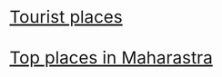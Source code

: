 <html>
<head>
<title> Video</title>
  <style>
    a{font-size:30px;}
  </style>
</head>
<body>
  <a href="https://www.youtube.com/watch?v=XzTawJhkXPQ"> Tourist places <br><br>
<a href="https://www.youtube.com/watch?v=WsPbTfGj0zU"> Top places in Maharastra
